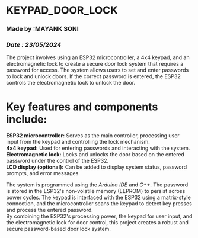# KEYPAD_DOOR_LOCK <BR>

### Made by :MAYANK SONI <br>
### *Date : 23/05/2024* <br>
The project involves using an ESP32 microcontroller, a 4x4 keypad, and an electromagnetic lock to create a secure door lock system that requires a password for access. The system allows users to set and enter passwords to lock and unlock doors. If the correct password is entered, the ESP32 controls the electromagnetic lock to unlock the door. <br>

# Key features and components include: <br>
**ESP32 microcontroller:** Serves as the main controller, processing user input from the keypad and controlling the lock mechanism. <br>
**4x4 keypad:** Used for entering passwords and interacting with the system. <br>
**Electromagnetic lock:** Locks and unlocks the door based on the entered password under the control of the ESP32. <br>
**LCD display (optional):** Can be added to display system status, password prompts, and error messages <br>


The system is programmed using the *Arduino IDE* and *C++*. The password is stored in the ESP32's non-volatile memory (EEPROM) to persist across power cycles. The keypad is interfaced with the ESP32 using a matrix-style connection, and the microcontroller scans the keypad to detect key presses and process the entered password.<br>
By combining the ESP32's processing power, the keypad for user input, and the electromagnetic lock for door control, this project creates a robust and secure password-based door lock system. <br>
